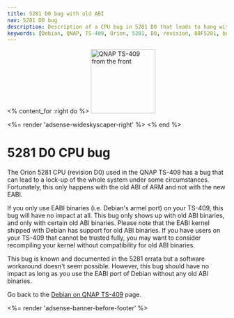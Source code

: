 ```yaml
---
title: 5281 D0 bug with old ABI
nav: 5281 D0 bug
description: Description of a CPU bug in 5281 D0 that leads to hang with ARM old ABI
keywords: [Debian, QNAP, TS-409, Orion, 5281, D0, revision, 88F5281, bug, VFP, ARM, old ABI, EABI]
---
```


<% content_for :right do %>
<img src = "../images/r_ts409_front.jpg" class="border" alt="QNAP TS-409 from the front" width="148" height="147" />

<%= render 'adsense-wideskyscaper-right' %>
<% end %>

<h1>5281 D0 CPU bug</h1>

The Orion 5281 CPU (revision D0) used in the QNAP TS-409 has a bug that can
lead to a lock-up of the whole system under some circumstances.
Fortunately, this only happens with the old ABI of ARM and not with the new
EABI.

If you only use EABI binaries (i.e. Debian's armel port) on your TS-409,
this bug will have no impact at all.  This bug only shows up with old ABI
binaries, and only with certain old ABI binaries.  Please note that the
EABI kernel shipped with Debian has support for old ABI binaries.  If you
have users on your TS-409 that cannot be trusted fully, you may want to
consider recompiling your kernel without compatibility for old ABI
binaries.

This bug is known and documented in the 5281 errata but a software
workaround doesn't seem possible.  However, this bug should have no impact
as long as you use the EABI port of Debian without any old ABI binaries.

Go back to the <a href = "..">Debian on QNAP TS-409</a> page.

<div class="bbf">
<%= render 'adsense-banner-before-footer' %>
</div>

